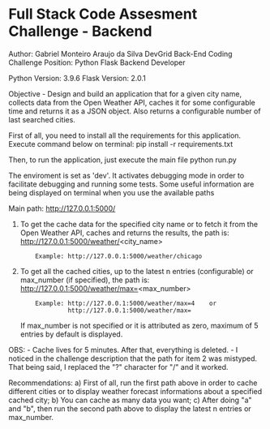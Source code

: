 # Full Stack Code Assesment Challenge - Backend
Author: Gabriel Monteiro Araujo da Silva
DevGrid Back-End Coding Challenge
Position: Python Flask Backend Developer

Python Version: 3.9.6
Flask Version: 2.0.1

Objective
    - Design and build an application that for a given city name, collects data from the Open Weather API, caches it for some
      configurable time and returns it as a JSON object. Also returns a configurable number of last searched cities.
      
First of all, you need to install all the requirements for this application. Execute command below on terminal:
      pip install -r requirements.txt
      
Then, to run the application, just execute the main file
      python run.py
      
The enviroment is set as 'dev'. It activates debugging mode in order to facilitate debugging and running some tests.
Some useful information are being displayed on terminal when you use the available paths

Main path: http://127.0.0.1:5000/

1) To get the cache data for the specified city name or to fetch it from the Open Weather API, caches and returns the results, the path is:
           http://127.0.0.1:5000/weather/<city_name>
           
           Example: http://127.0.0.1:5000/weather/chicago
           
2) To get all the cached cities, up to the latest n entries (configurable) or max_number (if specified), the path is:
           http://127.0.0.1:5000/weather/max=<max_number>
           
           Example: http://127.0.0.1:5000/weather/max=4    or
                    http://127.0.0.1:5000/weather/max=
           
   If max_number is not specified or it is attributed as zero, maximum of 5 entries by default is displayed.
   
   
   
OBS: 
    - Cache lives for 5 minutes. After that, everything is deleted.
    - I noticed in the challenge description that the path for item 2 was mistyped. That being said, I replaced the "?" character for "/" and it worked.

Recommendations: 
    a) First of all, run the first path above in order to cache different cities or to display weather forecast informations about a specified cached city;
    b) You can cache as many data you want;
    c) After doing "a" and "b", then run the second path above to display the latest n entries or max_number.
    
  
